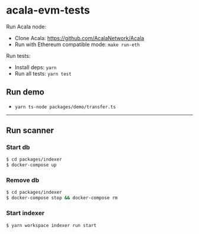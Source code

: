 # acala-evm-tests

Run Acala node:

- Clone Acala: https://github.com/AcalaNetwork/Acala
- Run with Ethereum compatible mode: `make run-eth`

Run tests:

- Install deps: `yarn`
- Run all tests: `yarn test`

## Run demo

- `yarn ts-node packages/demo/transfer.ts`

---

## Run scanner 

### Start db

```bash
$ cd packages/indexer
$ docker-compose up
```

### Remove db

```bash
$ cd packages/indexer
$ docker-compose stop && docker-compose rm
```

### Start indexer

```bash
$ yarn workspace indexer run start
```


